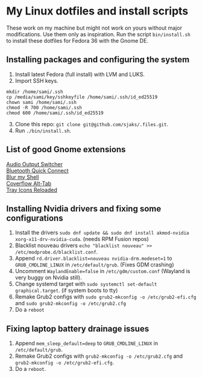 # My Linux dotfiles and install scripts
These work on my machine but might not work on yours without major modifications. Use them only as inspiration. Run the script `bin/install.sh` to install these dotfiles for Fedora 36 with the Gnome DE.

## Installing packages and configuring the system

1. Install latest Fedora (full install) with LVM and LUKS.
2. Import SSH keys.
```
mkdir /home/sami/.ssh
cp /media/sami/key/sshkeyfile /home/sami/.ssh/id_ed25519
chown sami /home/sami/.ssh
chmod -R 700 /home/sami/.ssh
chmod 600 /home/sami/.ssh/id_ed25519
```
3. Clone this repo: `git clone git@github.com/sjaks/.files.git`.
4. Run `./bin/install.sh`.

## List of good Gnome extensions
[Audio Output Switcher](https://extensions.gnome.org/extension/751/audio-output-switcher/)  
[Bluetooth Quick Connect](https://extensions.gnome.org/extension/1401/bluetooth-quick-connect/)  
[Blur my Shell](https://extensions.gnome.org/extension/3193/blur-my-shell/)  
[Coverflow Alt-Tab](https://extensions.gnome.org/extension/97/coverflow-alt-tab/)  
[Tray Icons Reloaded](https://extensions.gnome.org/extension/2890/tray-icons-reloaded/)

## Installing Nvidia drivers and fixing some configurations

1. Install the drivers `sudo dnf update && sudo dnf install akmod-nvidia xorg-x11-drv-nvidia-cuda`. (needs RPM Fusion repos)
2. Blacklist nouveau drivers `echo "blacklist nouveau" >> /etc/modprobe.d/blacklist.conf`.
3. Append `rd.driver.blacklist=nouveau nvidia-drm.modeset=1` to `GRUB_CMDLINE_LINUX` in `/etc/default/grub`. (Fixes GDM crashing)
4. Uncomment `WaylandEnable=false` in `/etc/gdm/custom.conf` (Wayland is very buggy on Nvidia still).
5. Change systemd target with `sudo systemctl set-default graphical.target`. (if system boots to tty)
6. Remake Grub2 configs with `sudo grub2-mkconfig -o /etc/grub2-efi.cfg` and `sudo grub2-mkconfig -o /etc/grub2.cfg`
7. Do a `reboot`

## Fixing laptop battery drainage issues

1. Append `mem_sleep_default=deep` to `GRUB_CMDLINE_LINUX` in `/etc/default/grub`.
2. Remake Grub2 configs with `grub2-mkconfig -o /etc/grub2.cfg` and `grub2-mkconfig -o /etc/grub2-efi.cfg`.
3. Do a `reboot`.
